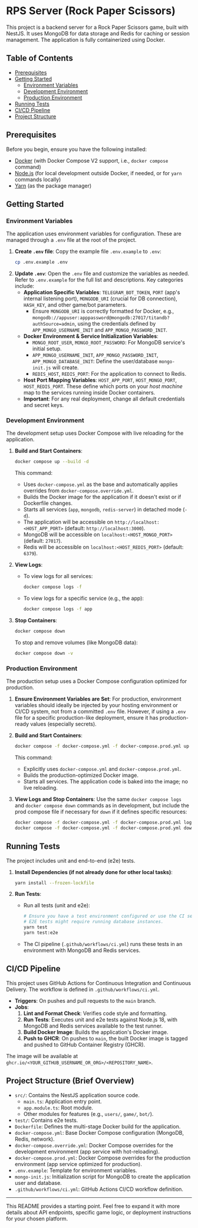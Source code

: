 # RPS Server (Rock Paper Scissors)

This project is a backend server for a Rock Paper Scissors game, built with NestJS. It uses MongoDB for data storage and Redis for caching or session management. The application is fully containerized using Docker.

## Table of Contents

- [Prerequisites](#prerequisites)
- [Getting Started](#getting-started)
  - [Environment Variables](#environment-variables)
  - [Development Environment](#development-environment)
  - [Production Environment](#production-environment)
- [Running Tests](#running-tests)
- [CI/CD Pipeline](#cicd-pipeline)
- [Project Structure](#project-structure)

## Prerequisites

Before you begin, ensure you have the following installed:
- [Docker](https://www.docker.com/get-started) (with Docker Compose V2 support, i.e., `docker compose` command)
- [Node.js](https://nodejs.org/) (for local development outside Docker, if needed, or for `yarn` commands locally)
- [Yarn](https://yarnpkg.com/) (as the package manager)

## Getting Started

### Environment Variables

The application uses environment variables for configuration. These are managed through a `.env` file at the root of the project.

1.  **Create `.env` file**: Copy the example file `.env.example` to `.env`:
    ```bash
    cp .env.example .env
    ```
2.  **Update `.env`**: Open the `.env` file and customize the variables as needed. Refer to `.env.example` for the full list and descriptions. Key categories include:
    *   **Application Specific Variables**: `TELEGRAM_BOT_TOKEN`, `PORT` (app's internal listening port), `MONGODB_URI` (crucial for DB connection), `HASH_KEY`, and other game/bot parameters.
        *   Ensure `MONGODB_URI` is correctly formatted for Docker, e.g., `mongodb://appuser:apppassword@mongodb:27017/titandb?authSource=admin`, using the credentials defined by `APP_MONGO_USERNAME_INIT` and `APP_MONGO_PASSWORD_INIT`.
    *   **Docker Environment & Service Initialization Variables**:
        *   `MONGO_ROOT_USER`, `MONGO_ROOT_PASSWORD`: For MongoDB service's initial setup.
        *   `APP_MONGO_USERNAME_INIT`, `APP_MONGO_PASSWORD_INIT`, `APP_MONGO_DATABASE_INIT`: Define the user/database `mongo-init.js` will create.
        *   `REDIS_HOST`, `REDIS_PORT`: For the application to connect to Redis.
    *   **Host Port Mapping Variables**: `HOST_APP_PORT`, `HOST_MONGO_PORT`, `HOST_REDIS_PORT`. These define which ports on your *host machine* map to the services running inside Docker containers.
    - **Important**: For any real deployment, change all default credentials and secret keys.

### Development Environment

The development setup uses Docker Compose with live reloading for the application.

1.  **Build and Start Containers**:
    ```bash
    docker compose up --build -d
    ```
    This command:
    - Uses `docker-compose.yml` as the base and automatically applies overrides from `docker-compose.override.yml`.
    - Builds the Docker image for the application if it doesn't exist or if Dockerfile changes.
    - Starts all services (`app`, `mongodb`, `redis-server`) in detached mode (`-d`).
    - The application will be accessible on `http://localhost:<HOST_APP_PORT>` (default: `http://localhost:3000`).
    - MongoDB will be accessible on `localhost:<HOST_MONGO_PORT>` (default: `27017`).
    - Redis will be accessible on `localhost:<HOST_REDIS_PORT>` (default: `6379`).

2.  **View Logs**:
    - To view logs for all services:
      ```bash
      docker compose logs -f
      ```
    - To view logs for a specific service (e.g., the app):
      ```bash
      docker compose logs -f app
      ```

3.  **Stop Containers**:
    ```bash
    docker compose down
    ```
    To stop and remove volumes (like MongoDB data):
    ```bash
    docker compose down -v
    ```

### Production Environment

The production setup uses a Docker Compose configuration optimized for production.

1.  **Ensure Environment Variables are Set**:
    For production, environment variables should ideally be injected by your hosting environment or CI/CD system, not from a committed `.env` file. However, if using a `.env` file for a specific production-like deployment, ensure it has production-ready values (especially secrets).

2.  **Build and Start Containers**:
    ```bash
    docker compose -f docker-compose.yml -f docker-compose.prod.yml up --build -d
    ```
    This command:
    - Explicitly uses `docker-compose.yml` and `docker-compose.prod.yml`.
    - Builds the production-optimized Docker image.
    - Starts all services. The application code is baked into the image; no live reloading.

3.  **View Logs and Stop Containers**:
    Use the same `docker compose logs` and `docker compose down` commands as in development, but include the prod compose file if necessary for `down` if it defines specific resources:
    ```bash
    docker compose -f docker-compose.yml -f docker-compose.prod.yml logs -f
    docker compose -f docker-compose.yml -f docker-compose.prod.yml down
    ```

## Running Tests

The project includes unit and end-to-end (e2e) tests.

1.  **Install Dependencies (if not already done for other local tasks)**:
    ```bash
    yarn install --frozen-lockfile
    ```

2.  **Run Tests**:
    - Run all tests (unit and e2e):
      ```bash
      # Ensure you have a test environment configured or use the CI setup.
      # E2E tests might require running database instances.
      yarn test
      yarn test:e2e
      ```
    - The CI pipeline (`.github/workflows/ci.yml`) runs these tests in an environment with MongoDB and Redis services.

## CI/CD Pipeline

This project uses GitHub Actions for Continuous Integration and Continuous Delivery. The workflow is defined in `.github/workflows/ci.yml`.

-   **Triggers**: On pushes and pull requests to the `main` branch.
-   **Jobs**:
    1.  **Lint and Format Check**: Verifies code style and formatting.
    2.  **Run Tests**: Executes unit and e2e tests against Node.js 18, with MongoDB and Redis services available to the test runner.
    3.  **Build Docker Image**: Builds the application's Docker image.
    4.  **Push to GHCR**: On pushes to `main`, the built Docker image is tagged and pushed to GitHub Container Registry (GHCR).

The image will be available at `ghcr.io/<YOUR_GITHUB_USERNAME_OR_ORG>/<REPOSITORY_NAME>`.

## Project Structure (Brief Overview)

-   `src/`: Contains the NestJS application source code.
    -   `main.ts`: Application entry point.
    -   `app.module.ts`: Root module.
    -   Other modules for features (e.g., `users/`, `game/`, `bot/`).
-   `test/`: Contains e2e tests.
-   `Dockerfile`: Defines the multi-stage Docker build for the application.
-   `docker-compose.yml`: Base Docker Compose configuration (MongoDB, Redis, network).
-   `docker-compose.override.yml`: Docker Compose overrides for the development environment (app service with hot-reloading).
-   `docker-compose.prod.yml`: Docker Compose overrides for the production environment (app service optimized for production).
-   `.env.example`: Template for environment variables.
-   `mongo-init.js`: Initialization script for MongoDB to create the application user and database.
-   `.github/workflows/ci.yml`: GitHub Actions CI/CD workflow definition.

---

This README provides a starting point. Feel free to expand it with more details about API endpoints, specific game logic, or deployment instructions for your chosen platform.
